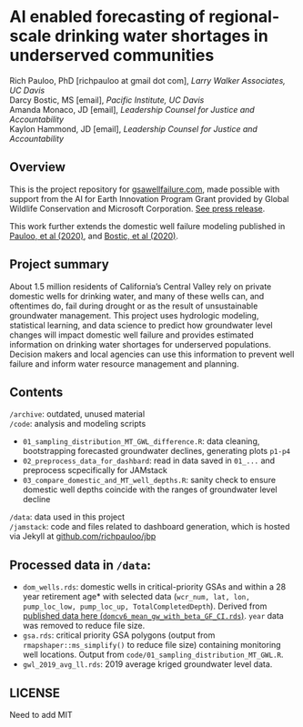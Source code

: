 # AI enabled forecasting of regional-scale drinking water shortages in underserved communities

Rich Pauloo, PhD [richpauloo at gmail dot com], *Larry Walker Associates, UC Davis*  
Darcy Bostic, MS [email], *Pacific Institute, UC Davis*  
Amanda Monaco, JD [email], *Leadership Counsel for Justice and Accountability*  
Kaylon Hammond, JD [email], *Leadership Counsel for Justice and Accountability*  
 

## Overview

This is the project repository for [gsawellfailure.com](www.gsawellfailure.com), made possible with support from the AI for Earth Innovation Program Grant provided by Global Wildlife Conservation and Microsoft Corporation. [See press release](https://www.globalwildlife.org/press/winners-of-ai-for-earth-innovation-grants-poised-to-address-urgent-environmental-challenges-with-creative-use-of-technology/).  

This work further extends the domestic well failure modeling published in [Pauloo, et al (2020)](https://iopscience.iop.org/article/10.1088/1748-9326/ab6f10), and [Bostic, et al (2020)](WF_report).


## Project summary

About 1.5 million residents of California’s Central Valley rely on private domestic wells for drinking water, and many of these wells can, and oftentimes do, fail during drought or as the result of unsustainable groundwater management. This project uses hydrologic modeling, statistical learning, and data science to predict how groundwater level changes will impact domestic well failure and provides estimated information on drinking water shortages for underserved populations. Decision makers and local agencies can use this information to prevent well failure and inform water resource management and planning.


## Contents

`/archive`: outdated, unused material  
`/code`: analysis and modeling scripts  
* `01_sampling_distribution_MT_GWL_difference.R`: data cleaning, bootstrapping forecasted groundwater declines, generating plots `p1-p4`   
* `02_preprocess_data_for_dashbard`: read in data saved in `01_...` and preprocess scpecifically for JAMstack   
* `03_compare_domestic_and_MT_well_depths.R`: sanity check to ensure domestic well depths coincide with the ranges of groundwater level decline  

`/data`: data used in this project  
`/jamstack`: code and files related to dashboard generation, which is hosted via Jekyll at [github.com/richpauloo/jbp](github.com/richpauloo/jbp)


## Processed data in `/data`:

* `dom_wells.rds`: domestic wells in critical-priority GSAs and within a 28 year retirement age* with selected data (`wcr_num, lat, lon, pump_loc_low, pump_loc_up, TotalCompletedDepth`). Derived from [published data here (`domcv6_mean_gw_with_beta_GF_CI.rds`)](https://datadryad.org/stash/dataset/doi:10.25338/B8Q31D). `year` data was removed to reduce file size.  
* `gsa.rds`: critical priority GSA polygons (output from `rmapshaper::ms_simplify()` to reduce file size) containing monitoring well locations. Output from `code/01_sampling_distribution_MT_GWL.R`.  
* `gwl_2019_avg_ll.rds`: 2019 average kriged groundwater level data.  


## LICENSE

Need to add MIT

